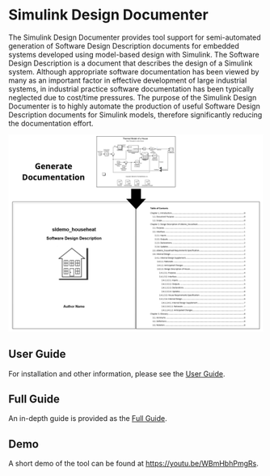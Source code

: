 # Simulink Design Documenter

The Simulink Design Documenter provides tool support for semi-automated generation of Software Design Description documents for embedded systems developed using model-based design with Simulink. The Software Design Description is a document that describes the design of a Simulink system. Although appropriate software documentation has been viewed by many as an important factor in effective development of large industrial systems, in industrial practice software documentation has been typically neglected due to cost/time pressures. The purpose of the Simulink Design Documenter is to highly automate the production of useful Software Design Description documents for Simulink models, therefore significantly reducing the documentation effort.

<img src="imgs/SimulinkDesignDocumenter_Cover.png" width="650">

## User Guide
For installation and other information, please see the [User Guide](doc/SimulinkDesignDocumenter_UserGuide.pdf).

## Full Guide
An in-depth guide is provided as the [Full Guide](doc/SimulinkDesignDocumenter_FullGuide.pdf).

## Demo
A short demo of the tool can be found at https://youtu.be/WBmHbhPmgRs.
